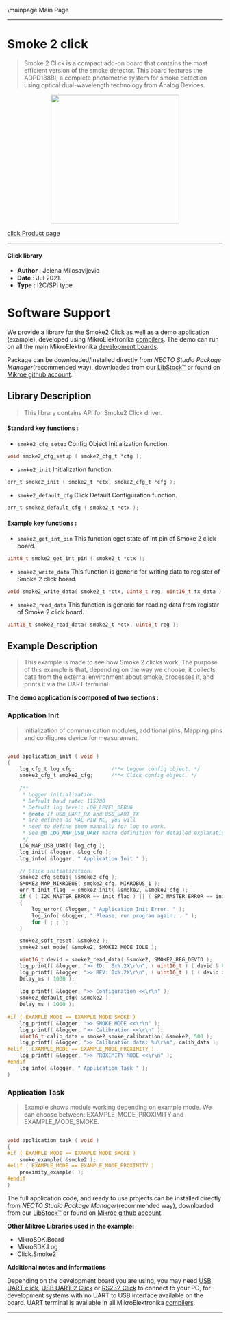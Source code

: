 \mainpage Main Page

---
# Smoke 2 click

> Smoke 2 Click is a compact add-on board that contains the most efficient version of the smoke detector. This board features the ADPD188BI, a complete photometric system for smoke detection using optical dual-wavelength technology from Analog Devices.

<p align="center">
  <img src="https://download.mikroe.com/images/click_for_ide/smoke2_click.png" height=300px>
</p>

[click Product page](https://www.mikroe.com/smoke-2-click)

---


#### Click library

- **Author**        : Jelena Milosavljevic
- **Date**          : Jul 2021.
- **Type**          : I2C/SPI type


# Software Support

We provide a library for the Smoke2 Click
as well as a demo application (example), developed using MikroElektronika
[compilers](https://www.mikroe.com/necto-studio).
The demo can run on all the main MikroElektronika [development boards](https://www.mikroe.com/development-boards).

Package can be downloaded/installed directly from *NECTO Studio Package Manager*(recommended way), downloaded from our [LibStock&trade;](https://libstock.mikroe.com) or found on [Mikroe github account](https://github.com/MikroElektronika/mikrosdk_click_v2/tree/master/clicks).

## Library Description

> This library contains API for Smoke2 Click driver.

#### Standard key functions :

- `smoke2_cfg_setup` Config Object Initialization function.
```c
void smoke2_cfg_setup ( smoke2_cfg_t *cfg );
```

- `smoke2_init` Initialization function.
```c
err_t smoke2_init ( smoke2_t *ctx, smoke2_cfg_t *cfg );
```

- `smoke2_default_cfg` Click Default Configuration function.
```c
err_t smoke2_default_cfg ( smoke2_t *ctx );
```

#### Example key functions :

- `smoke2_get_int_pin` This function eget state of int pin of Smoke 2 click board.
```c
uint8_t smoke2_get_int_pin ( smoke2_t *ctx );
```

- `smoke2_write_data` This function is generic for writing data to register of Smoke 2 click board.
```c
void smoke2_write_data( smoke2_t *ctx, uint8_t reg, uint16_t tx_data );
```

- `smoke2_read_data` This function is generic for reading data from registar of Smoke 2 click board.
```c
uint16_t smoke2_read_data( smoke2_t *ctx, uint8_t reg );
```

## Example Description

> This example is made to see how Smoke 2 clicks work. The purpose of this example is that, depending on the way we choose, 
it collects data from the external environment about smoke, processes it, and prints it via the UART terminal.

**The demo application is composed of two sections :**

### Application Init

> Initialization of communication modules, additional pins, Mapping pins and configures device for measurement.

```c

void application_init ( void ) 
{
    log_cfg_t log_cfg;            /**< Logger config object. */
    smoke2_cfg_t smoke2_cfg;      /**< Click config object. */
    
    /** 
     * Logger initialization.
     * Default baud rate: 115200
     * Default log level: LOG_LEVEL_DEBUG
     * @note If USB_UART_RX and USB_UART_TX 
     * are defined as HAL_PIN_NC, you will 
     * need to define them manually for log to work. 
     * See @b LOG_MAP_USB_UART macro definition for detailed explanation.
     */
    LOG_MAP_USB_UART( log_cfg );
    log_init( &logger, &log_cfg );   
    log_info( &logger, " Application Init " );

    // Click initialization.
    smoke2_cfg_setup( &smoke2_cfg );
    SMOKE2_MAP_MIKROBUS( smoke2_cfg, MIKROBUS_1 );
    err_t init_flag  = smoke2_init( &smoke2, &smoke2_cfg );
    if ( ( I2C_MASTER_ERROR == init_flag ) || ( SPI_MASTER_ERROR == init_flag ) ) 
    {
        log_error( &logger, " Application Init Error. " );
        log_info( &logger, " Please, run program again... " );
        for ( ; ; );
    }

    smoke2_soft_reset( &smoke2 );
    smoke2_set_mode( &smoke2, SMOKE2_MODE_IDLE );

    uint16_t devid = smoke2_read_data( &smoke2, SMOKE2_REG_DEVID );
    log_printf( &logger, ">> ID:  0x%.2X\r\n", ( uint16_t ) ( devid & 0xFF ) );  
    log_printf( &logger, ">> REV: 0x%.2X\r\n", ( uint16_t ) ( ( devid >> 8 ) & 0xFF ) );
    Delay_ms ( 1000 );
    
    log_printf( &logger, ">> Configuration <<\r\n" );
    smoke2_default_cfg( &smoke2 ); 
    Delay_ms ( 1000 ); 
    
#if ( EXAMPLE_MODE == EXAMPLE_MODE_SMOKE )
    log_printf( &logger, ">> SMOKE MODE <<\r\n" );
    log_printf( &logger, ">> Calibration <<\r\n" );
    uint16_t calib_data = smoke2_smoke_calibration( &smoke2, 500 );
    log_printf( &logger, ">> Calibration data: %u\r\n", calib_data );
#elif ( EXAMPLE_MODE == EXAMPLE_MODE_PROXIMITY )
    log_printf( &logger, ">> PROXIMITY MODE <<\r\n" );
#endif
    log_info( &logger, " Application Task " );
}

```

### Application Task

> Example shows module working depending on example mode. We can choose between: EXAMPLE_MODE_PROXIMITY and EXAMPLE_MODE_SMOKE.

```c

void application_task ( void ) 
{
#if ( EXAMPLE_MODE == EXAMPLE_MODE_SMOKE )
    smoke_example( &smoke2 );
#elif ( EXAMPLE_MODE == EXAMPLE_MODE_PROXIMITY )
    proximity_example( );
#endif
}

```

The full application code, and ready to use projects can be installed directly from *NECTO Studio Package Manager*(recommended way), downloaded from our [LibStock&trade;](https://libstock.mikroe.com) or found on [Mikroe github account](https://github.com/MikroElektronika/mikrosdk_click_v2/tree/master/clicks).

**Other Mikroe Libraries used in the example:**

- MikroSDK.Board
- MikroSDK.Log
- Click.Smoke2

**Additional notes and informations**

Depending on the development board you are using, you may need
[USB UART click](https://www.mikroe.com/usb-uart-click),
[USB UART 2 Click](https://www.mikroe.com/usb-uart-2-click) or
[RS232 Click](https://www.mikroe.com/rs232-click) to connect to your PC, for
development systems with no UART to USB interface available on the board. UART
terminal is available in all MikroElektronika
[compilers](https://shop.mikroe.com/compilers).

---
